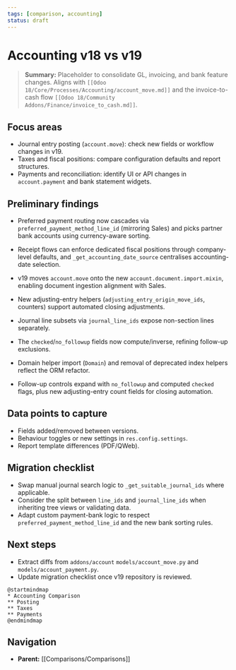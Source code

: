 ```yaml
---
tags: [comparison, accounting]
status: draft
---
```

# Accounting v18 vs v19

> **Summary:** Placeholder to consolidate GL, invoicing, and bank feature changes. Aligns with `[[Odoo 18/Core/Processes/Accounting/account_move.md]]` and the invoice-to-cash flow `[[Odoo 18/Community Addons/Finance/invoice_to_cash.md]]`.

## Focus areas
- Journal entry posting (`account.move`): check new fields or workflow changes in v19.
- Taxes and fiscal positions: compare configuration defaults and report structures.
- Payments and reconciliation: identify UI or API changes in `account.payment` and bank statement widgets.

## Preliminary findings
- Preferred payment routing now cascades via `preferred_payment_method_line_id` (mirroring Sales) and picks partner bank accounts using currency-aware sorting.
- Receipt flows can enforce dedicated fiscal positions through company-level defaults, and `_get_accounting_date_source` centralises accounting-date selection.

- v19 moves `account.move` onto the new `account.document.import.mixin`, enabling document ingestion alignment with Sales.
- New adjusting-entry helpers (`adjusting_entry_origin_move_ids`, counters) support automated closing adjustments.
- Journal line subsets via `journal_line_ids` expose non-section lines separately.
- The `checked`/`no_followup` fields now compute/inverse, refining follow-up exclusions.
- Domain helper import (`Domain`) and removal of deprecated index helpers reflect the ORM refactor.
- Follow-up controls expand with `no_followup` and computed `checked` flags, plus new adjusting-entry count fields for closing automation.

## Data points to capture
- Fields added/removed between versions.
- Behaviour toggles or new settings in `res.config.settings`.
- Report template differences (PDF/QWeb).

## Migration checklist
- Swap manual journal search logic to `_get_suitable_journal_ids` where applicable.
- Consider the split between `line_ids` and `journal_line_ids` when inheriting tree views or validating data.
- Adapt custom payment-bank logic to respect `preferred_payment_method_line_id` and the new bank sorting rules.

## Next steps
- Extract diffs from `addons/account` `models/account_move.py` and `models/account_payment.py`.
- Update migration checklist once v19 repository is reviewed.

```plantuml
@startmindmap
* Accounting Comparison
** Posting
** Taxes
** Payments
@endmindmap
```


## Navigation
- **Parent:** [[Comparisons/Comparisons]]
